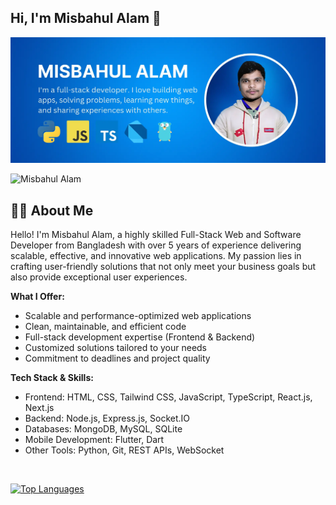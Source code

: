 ## Hi, I'm Misbahul Alam 👋

[<img src='https://raw.githubusercontent.com/misbahul-alam/misbahul-alam/refs/heads/main/cover.webp' alt='Misbahul Alam'>](https://github.com/misbahul-alam/)

 <p align="left"> <img src="https://komarev.com/ghpvc/?username=misbahul-alam&label=Profile%20views&color=0e75b6&style=flat" alt="Misbahul Alam" /> </p>

## 👨‍💻 About Me

Hello! I'm Misbahul Alam, a highly skilled Full-Stack Web and Software Developer from Bangladesh with over 5 years of experience delivering scalable, effective, and innovative web applications. My passion lies in crafting user-friendly solutions that not only meet your business goals but also provide exceptional user experiences.

**What I Offer:**

- Scalable and performance-optimized web applications
- Clean, maintainable, and efficient code
- Full-stack development expertise (Frontend & Backend)
- Customized solutions tailored to your needs
- Commitment to deadlines and project quality

**Tech Stack & Skills:**

- Frontend: HTML, CSS, Tailwind CSS, JavaScript, TypeScript, React.js, Next.js
- Backend: Node.js, Express.js, Socket.IO
- Databases: MongoDB, MySQL, SQLite
- Mobile Development: Flutter, Dart
- Other Tools: Python, Git, REST APIs, WebSocket

<br>
<p align="left">
  <a href="https://github.com/misbahul-alam" align="left"><img src="https://github-readme-stats.vercel.app/api/top-langs/?username=misbahul-alam&layout=compact" alt="Top Languages" /></a>
  
</p>
